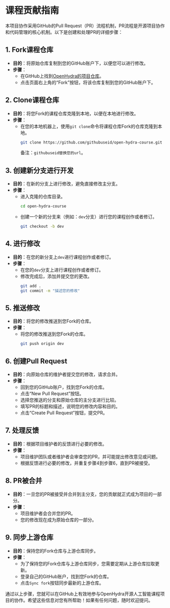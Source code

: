 # 课程贡献指南

本项目协作采用GitHub的Pull Request（PR）流程机制，PR流程是开源项目协作和代码管理的核心机制。以下是创建和处理PR的详细步骤：

## 1. Fork课程仓库
- **目的**：将原始仓库复制到您的GitHub账户下，以便您可以进行修改。
- **步骤**：
  - 在GitHub上找到[OpenHydra的项目仓库](https://github.com/openhydra/open-hydra-course.git)。
  - 点击页面右上角的“Fork”按钮，将该仓库复制到您的GitHub账户下。

## 2. Clone课程仓库
- **目的**：将您Fork的课程仓库克隆到本地，以便在本地进行修改。
- **步骤**：
  - 在您的本地机器上，使用`git clone`命令将课程仓库Fork的仓库克隆到本地。
    ```sh
    git clone https://github.com/githubuseid/open-hydra-course.git
    ```
    备注：`githubuseid替换您的url`。


## 3. 创建新分支进行开发
- **目的**：在新的分支上进行修改，避免直接修改主分支。
- **步骤**：
  - 进入克隆的仓库目录。
    ```sh
    cd open-hydra-course
    ```
  - 创建一个新的分支来（例如：`dev`分支）进行您的课程创作或者修订。
    ```sh
    git checkout -b dev
    ```

## 4. 进行修改
- **目的**：在您的新分支上`dev`进行课程创作或者修订。
- **步骤**：
  - 在您的`dev`分支上进行课程创作或者修订。
  - 修改完成后，添加并提交您的更改。
    ```sh
    git add .
    git commit -m "描述您的修改"
    ```

## 5. 推送修改
- **目的**：将您的修改推送到您Fork的仓库。
- **步骤**：
  - 将您的修改推送到您Fork的仓库。
    ```sh
    git push origin dev
    ```

## 6. 创建Pull Request
- **目的**：向原始仓库的维护者提交您的修改，请求合并。
- **步骤**：
  - 回到您的GitHub账户，找到您Fork的仓库。
  - 点击“New Pull Request”按钮。
  - 选择您推送的分支和原始仓库的主分支进行比较。
  - 填写PR的标题和描述，说明您的修改内容和目的。
  - 点击“Create Pull Request”按钮，提交PR。

## 7. 处理反馈
- **目的**：根据项目维护者的反馈进行必要的修改。
- **步骤**：
  - 项目维护团队或者维护者会审查您的PR，并可能提出修改意见或问题。
  - 根据反馈进行必要的修改，并重复步骤4到步骤6，直到PR被接受。

## 8. PR被合并
- **目的**：一旦您的PR被接受并合并到主分支，您的贡献就正式成为项目的一部分。
- **步骤**：
  - 项目维护者会合并您的PR。
  - 您的修改现在成为原始仓库的一部分。

## 9. 同步上游仓库
- **目的**：保持您的Fork仓库与上游仓库同步。
- **步骤**：
  - 为了保持您的Fork仓库与上游仓库同步，您需要定期从上游仓库拉取更新。
  - 登录自己的GitHub账户，找到您Fork的仓库。
  - 点击`Sync fork`按钮同步最新的上游仓库。

通过以上步骤，您就可以在GitHub上有效地参与OpenHydra开源人工智能课程项目的协作。希望这些信息对您有所帮助！如果有任何问题，随时欢迎提问。
